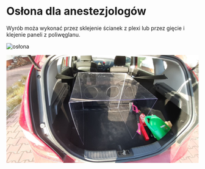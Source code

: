 # Osłona dla anestezjologów
Wyrób moża wykonać przez sklejenie ścianek z plexi lub przez gięcie i klejenie paneli z poliwęglanu.

![osłona](obraz4.png)

![osłona gotowa](oslona.jpg)
